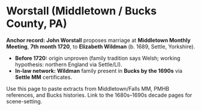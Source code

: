 # Worstall (Middletown / Bucks County, PA)

**Anchor record:** **John Worstall** proposes marriage at **Middletown Monthly Meeting**, **7th month 1720**, to **Elizabeth Wildman** (b. 1689, Settle, Yorkshire).

- **Before 1720:** origin unproven (family tradition says Welsh; working hypothesis: northern England via Settle/LI).
- **In-law network:** **Wildman** family present in **Bucks by the 1690s** via **Settle MM** certificates.

Use this page to paste extracts from Middletown/Falls MM, PMHB references, and Bucks histories. Link to the 1680s–1690s decade pages for scene-setting.
